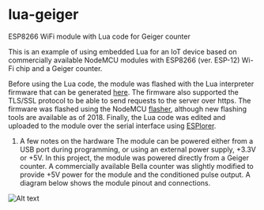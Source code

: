 # lua-geiger
ESP8266 WiFi module with Lua code for Geiger counter

This is an example of using embedded Lua for an IoT device based on commercially available NodeMCU modules with ESP8266 (ver. ESP-12) Wi-Fi chip and a Geiger counter.

Before using the Lua code, the module was flashed with the Lua interpreter firmware that can be generated [here](https://nodemcu-build.com/). The firmware also supported the TLS/SSL protocol to be able to send requests to the server over https. The firmware was flashed using the NodeMCU [flasher](https://github.com/nodemcu/nodemcu-flasher), although new flashing tools are available as of 2018. Finally, the Lua code was edited and uploaded to the module over the serial interface using [ESPlorer](https://github.com/4refr0nt/ESPlorer).

1. A few notes on the hardware
The module can be powered either from a USB port during programming, or using an external power supply, +3.3V or +5V. In this project, the module was powered directly from a Geiger counter. A commercially available Bella counter was slightly modified to provide +5V power for the module and the conditioned pulse output. A diagram below shows the module pinout and connections.

![Alt text](http://www.texasmicrodevices.com/w/wp-content/uploads/2019/05/nodemcu-geiger.gif)
